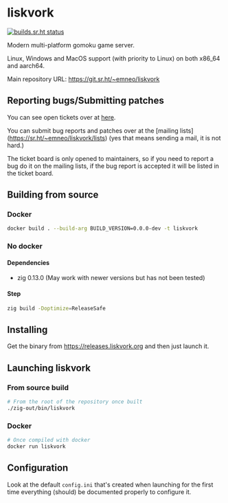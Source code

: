# liskvork

[![builds.sr.ht status](https://builds.sr.ht/~emneo/liskvork.svg)](https://builds.sr.ht/~emneo/liskvork)

Modern multi-platform gomoku game server.

Linux, Windows and MacOS support (with priority to Linux) on both x86_64 and
aarch64.

Main repository URL: <https://git.sr.ht/~emneo/liskvork>

## Reporting bugs/Submitting patches

You can see open tickets over at [here](https://todo.sr.ht/~emneo/liskvork).

You can submit bug reports and patches over at the [mailing lists]
(https://sr.ht/~emneo/liskvork/lists) (yes that means sending a mail, it is not
hard.)

The ticket board is only opened to maintainers, so if you need to report a bug
do it on the mailing lists, if the bug report is accepted it will be listed in
the ticket board.

## Building from source

### Docker

```sh
docker build . --build-arg BUILD_VERSION=0.0.0-dev -t liskvork
```

### No docker

#### Dependencies

- zig 0.13.0 (May work with newer versions but has not been tested)

#### Step

```sh
zig build -Doptimize=ReleaseSafe
```

## Installing

Get the binary from https://releases.liskvork.org and then just launch it.

## Launching liskvork

### From source build

```sh
# From the root of the repository once built
./zig-out/bin/liskvork
```

### Docker

```sh
# Once compiled with docker
docker run liskvork
```

## Configuration

Look at the default `config.ini` that's created when launching for the first
time everything (should) be documented properly to configure it.
